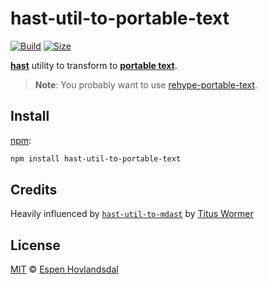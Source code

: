 # hast-util-to-portable-text

[![Build][build-badge]][build]
[![Size][size-badge]][size]

[**hast**][hast] utility to transform to [**portable text**][portable-text].

> **Note**: You probably want to use [rehype-portable-text][].

## Install

[npm][]:

```sh
npm install hast-util-to-portable-text
```

## Credits

Heavily influenced by [`hast-util-to-mdast`](https://github.com/syntax-tree/hast-util-to-mdast) by [Titus Wormer](https://wooorm.com/)

## License

[MIT][license] © [Espen Hovlandsdal][author]

<!-- Definitions -->

[build-badge]: https://img.shields.io/travis/syntax-tree/hast-util-to-portable-text.svg
[build]: https://travis-ci.org/syntax-tree/hast-util-to-portable-text
[size-badge]: https://img.shields.io/bundlephobia/minzip/hast-util-to-portable-text.svg
[size]: https://bundlephobia.com/result?p=hast-util-to-portable-text
[npm]: https://docs.npmjs.com/cli/install
[license]: license
[author]: https://espen.codes/
[portable-text]: https://github.com/syntax-tree/portable-text
[hast]: https://github.com/syntax-tree/hast
[rehype-portable-text]: https://github.com/rexxars/rehype-portable-text
